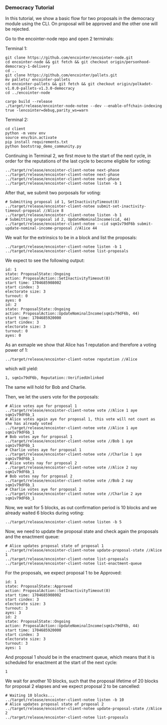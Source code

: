 ### Democracy Tutorial

In this tutorial, we show a basic flow for two proposals in the democracy module using the CLI. On proposal will be approved and the other one will be rejected.

Go to the encointer-node repo and open 2 terminals:

Terminal 1:

```
git clone https://github.com/encointer/encointer-node.git
cd encointer-node && git fetch && git checkout origin/personhood-democracy-1-delivery
cd ..
git clone https://github.com/encointer/pallets.git
mv pallets/ encointer-pallets
cd encointer-pallets && git fetch && git checkout origin/polkadot-v1.0.0-pallets-v1.3.0-democracy
cd ../encointer-node

cargo build --release
./target/release/encointer-node-notee --dev --enable-offchain-indexing true -lencointer=debug,parity_ws=warn
```

Terminal 2:

```
cd client
python -m venv env
source env/bin.activate
pip install requirements.txt
python bootstrap_demo_community.py
```

Continuing in Terminal 2, we first move to the start of the next cycle, in order for the reputations of the last cycle to become eligible for voting:

```
../target/release/encointer-client-notee next-phase
../target/release/encointer-client-notee next-phase
../target/release/encointer-client-notee next-phase
../target/release/encointer-client-notee listen -b 1
```

After that, we submit two porposals for voting:

```
# Submitting proposal id 1, SetInactivityTimeout(8)
../target/release/encointer-client-notee submit-set-inactivity-timeout-proposal //Alice 8
../target/release/encointer-client-notee listen -b 1
# Submitting proposal id 2, UpdateNominalIncome(cid, 44)
../target/release/encointer-client-notee --cid sqm1v79dF6b submit-update-nominal-income-proposal //Alice 44
```

We wait for the extrinsics to be in a block and list the proposals:

```
../target/release/encointer-client-notee listen -b 1
../target/release/encointer-client-notee list-proposals
```

We expect to see the following output:

```
id: 1
state: ProposalState::Ongoing
action: ProposalAction::SetInactivityTimeout(8)
start time: 1704685908002
start cindex: 3
electorate size: 3
turnout: 0
ayes: 0
id: 2
state: ProposalState::Ongoing
action: ProposalAction::UpdateNominalIncome(sqm1v79dF6b, 44)
start time: 1704685920000
start cindex: 3
electorate size: 3
turnout: 0
ayes: 0
```

As an exmaple we show that Alice has 1 reputation and therefore a voting power of 1:
```
../target/release/encointer-client-notee reputation //Alice
```
which will yield:
```
1, sqm1v79dF6b, Reputation::VerifiedUnlinked
```
The same will hold for Bob and Charlie.  


Then, we let the users vote for the porposals:

```
# Alice votes aye for proposal 1
../target/release/encointer-client-notee vote //Alice 1 aye sqm1v79dF6b_1
# Alice votes again aye for proposal 1, this vote will not count as she has already voted
../target/release/encointer-client-notee vote //Alice 1 aye sqm1v79dF6b_1
# Bob votes aye for proposal 1
../target/release/encointer-client-notee vote //Bob 1 aye sqm1v79dF6b_1
# Charlie votes aye for proposal 1
../target/release/encointer-client-notee vote //Charlie 1 aye sqm1v79dF6b_1
# Alice votes nay for proposal 2
../target/release/encointer-client-notee vote //Alice 2 nay sqm1v79dF6b_1
# Bob votes nay for proposal 2
../target/release/encointer-client-notee vote //Bob 2 nay sqm1v79dF6b_1
# Charlie votes aye for proposal 2
../target/release/encointer-client-notee vote //Charlie 2 aye sqm1v79dF6b_1
```

Now, we wait for 5 blocks, as out confirmation period is 10 blocks and we already waited 6 blocks during voting:

```
../target/release/encointer-client-notee listen -b 5
```

Now, we need to update the proposal state and check again the proposals and the enactment queue:

```
# Alice updates proposal state of proposal 1
../target/release/encointer-client-notee update-proposal-state //Alice 1
../target/release/encointer-client-notee list-proposals
../target/release/encointer-client-notee list-enactment-queue
```

For the proposals, we expect proposal 1 to be Approved:

```
id: 1
state: ProposalState::Approved
action: ProposalAction::SetInactivityTimeout(8)
start time: 1704685908002
start cindex: 3
electorate size: 3
turnout: 3
ayes: 3
id: 2
state: ProposalState::Ongoing
action: ProposalAction::UpdateNominalIncome(sqm1v79dF6b, 44)
start time: 1704685920000
start cindex: 3
electorate size: 3
turnout: 3
ayes: 1
```

And proposal 1 should be in the enactment queue, which means that it is scheduled for enactment at the start of the next cycle:

```
1
```

We wait for another 10 blocks, such that the proposal lifetime of 20 blocks for proposal 2 elapses and we expect proposal 2 to be cancelled:

```
# Waiting 10 blocks...
../target/release/encointer-client-notee listen -b 10
# Alice updates proposal state of proposal 2
../target/release/encointer-client-notee update-proposal-state //Alice 2
../target/release/encointer-client-notee list-proposals
```